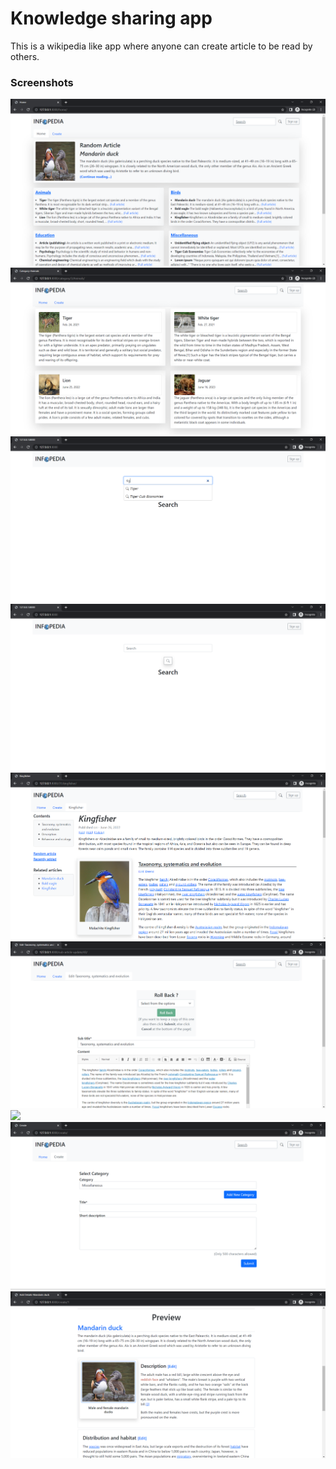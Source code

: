 <h1>Knowledge sharing app</h1>
<p>This is a wikipedia like app where anyone can create article to be read by others.</p>
<h3>Screenshots</h3>
<img src="Screenshots/home.png">
<img src="Screenshots/categories.png">
<img src="Screenshots/search.png">
<img src="Screenshots/search1.png">
<img src="Screenshots/article.png">
<img src="Screenshots/article-update.png">
<img src="Screenshots/article-update2.png">
<img src="Screenshots/article-create.png">
<img src="Screenshots/preview.png">

